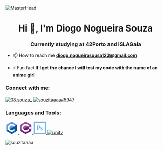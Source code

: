 ![MasterHead](https://cdna.artstation.com/p/assets/images/images/026/128/252/original/lennart-butz-idea5anim.gif?1587962316)
<h1 align="center">Hi 👋, I'm Diogo Nogueira Souza</h1>
<h3 align="center">Currently studying at 42Porto and ISLAGaia</h3>

- 📫 How to reach me **diogo.nogueirasousa123@gmail.com**

- ⚡ Fun fact **If I get the chance I will test my code with the name of an anime girl**

<h3 align="left">Connect with me:</h3>
<p align="left">
<a href="https://instagram.com/08.souza_" target="blank"><img align="center" src="https://raw.githubusercontent.com/rahuldkjain/github-profile-readme-generator/master/src/images/icons/Social/instagram.svg" alt="08.souza_" height="30" width="40" /></a>
<a href="https://discord.gg/souzitaaaa#5947" target="blank"><img align="center" src="https://raw.githubusercontent.com/rahuldkjain/github-profile-readme-generator/master/src/images/icons/Social/discord.svg" alt="souzitaaaa#5947" height="30" width="40" /></a>
</p>

<h3 align="left">Languages and Tools:</h3>
<p align="left"> <a href="https://www.cprogramming.com/" target="_blank" rel="noreferrer"> <img src="https://raw.githubusercontent.com/devicons/devicon/master/icons/c/c-original.svg" alt="c" width="40" height="40"/> </a> <a href="https://www.w3schools.com/cs/" target="_blank" rel="noreferrer"> <img src="https://raw.githubusercontent.com/devicons/devicon/master/icons/csharp/csharp-original.svg" alt="csharp" width="40" height="40"/> </a> <a href="https://www.photoshop.com/en" target="_blank" rel="noreferrer"> <img src="https://raw.githubusercontent.com/devicons/devicon/master/icons/photoshop/photoshop-line.svg" alt="photoshop" width="40" height="40"/> </a> <a href="https://unity.com/" target="_blank" rel="noreferrer"> <img src="https://www.vectorlogo.zone/logos/unity3d/unity3d-icon.svg" alt="unity" width="40" height="40"/> </a> </p>

<p><img align="center" src="https://github-readme-stats.vercel.app/api/top-langs?username=souzitaaaa&show_icons=true&theme=dark&title_color=ffffff&hide_border=true&locale=en&layout=compact" alt="souzitaaaa" /></p>
